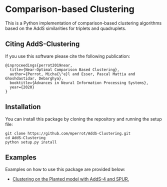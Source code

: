 # Comparison-based Clustering

This is a Python implementation of comparison-based clustering algorithms based on the AddS similarities for triplets and quadruplets.

## Citing AddS-Clustering

If you use this software please cite the following publication:
```
@inproceedings{perrot2019near,
  title={Near-Optimal Comparison Based Clustering},
  author={Perrot, Micha{\"e}l and Esser, Pascal Mattia and Ghoshdastidar, Debarghya},
  booktitle={Advances in Neural Information Processing Systems},
  year={2020}
}
```

## Installation

You can install this package by cloning the repository and running the setup file:
```
git clone https://github.com/mperrot/AddS-Clustering.git
cd AddS-Clustering
python setup.py install
```

## Examples

Examples on how to use this package are provided below:
- [Clustering on the Planted model with AddS-4 and SPUR.](https://github.com/mperrot/ComparisonHC/blob/master/examples/planted.ipynb)